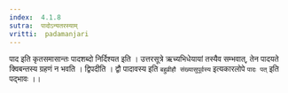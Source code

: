 ```yaml
---
index:  4.1.8
sutra:  पादोऽन्यतरस्याम्
vritti:  padamanjari
---
```


पाद इति कृतसमासान्तः पादशब्दो निर्दिश्यत इति । उत्तरसूत्रे ऋच्यभिधेयायां तस्यैव सम्भवात्, तेन पादयते क्विबन्तस्य ग्रहणं न भवति । द्विपदीति । द्वौ पादावस्य इति `बहुव्रीहौ संख्यासुपूर्वस्य` इत्यकारलोपे `पादः पत्` इति पद्भावः ।।

